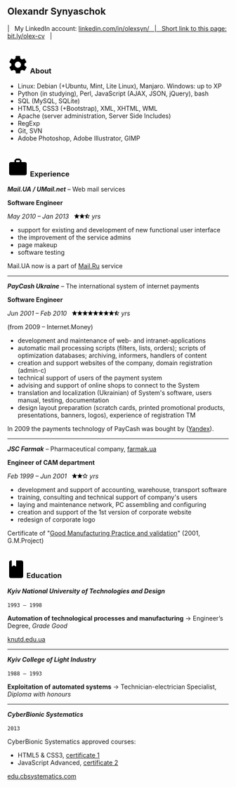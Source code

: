 ## Olexandr Synyaschok

| &nbsp; My LinkedIn account: <a href="https://www.linkedin.com/in/olexsyn/" target="_blank">linkedin.com/in/olexsyn/ &nbsp;
| &nbsp; Short link to this page: <a href="https://bit.ly/olex-cv">bit.ly/olex-cv</a> &nbsp; |

```
```

### &nbsp;![tech](/img/tech.svg)&nbsp; About

- Linux: Debian (+Ubuntu, Mint, Lite Linux), Manjaro. Windows: up to XP
- Python (in studying), Perl, JavaScript (AJAX, JSON, jQuery), bash
- SQL (MySQL, SQLite)
- HTML5, CSS3 (+Bootstrap), XML, XHTML, WML
- Apache (server administration, Server Side Includes)
- RegExp
- Git, SVN
- Adobe Photoshop, Adobe Illustrator, GIMP


```
```

### &nbsp;![work](/img/work.svg)&nbsp; Experience

***Mail.UA / UMail.net*** – Web mail services

**Software Engineer**

_May 2010 – Jan 2013_ &nbsp; ![1][s]![2][s]![3][sh] _yrs_

- support for existing and development of new functional user interface
- the improvement of the service admins
- page makeup
- software testing

Mail.UA now is a part of <a href="https://mail.ru/" target="_blank">Mail.Ru</a> service

---

***PayCash Ukraine*** – The international system of internet payments

**Software Engineer**

_Jun 2001 – Feb 2010_ &nbsp; ![1][s]![2][s]![3][s]![4][s]![5][s]![6][s]![7][s]![8][s]![9][sh] _yrs_

(from 2009 – Internet.Money)

- development and maintenance of web- and intranet-applications
- automatic mail processing scripts (filters, lists, orders); scripts of optimization databases; archiving, informers, handlers of content
- creation and support websites of the company, domain registration (admin-c)
- technical support of users of the payment system
- advising and support of online shops to connect to the System
- translation and localization (Ukrainian) of System's software, users manual, testing, documentation
- design layout preparation (scratch cards, printed promotional products, presentations, banners, logos), experience of registration TM

In 2009 the payments technology of PayCash was bought by (<a href="https://yandex.ru/" target="_blank">Yandex</a>).

---

***JSC Farmak*** – Pharmaceutical company, <a href="https://farmak.ua/" target="_blank">farmak.ua</a>

**Engineer of CAM department**

_Feb 1999 – Jun 2001_ &nbsp; ![1][s]![2][s]![3][se] _yrs_

- development and support of accounting, warehouse, transport software
- training, consulting and technical support of company's users
- laying and maintenance network, PC assembling and configuring
- creation and support of the 1st version of corporate website
- redesign of corporate logo

Certificate of "[Good Manufacturing Practice and validation](/img/gmp_cert.jpg)" (2001, G.M.Project)


```
```

### &nbsp;![edu](/img/edu.svg)&nbsp; Education

***Kyiv National University of Technologies and Design***

<code><samp>1993 – 1998</samp></code>

**Automation of technological processes and manufacturing** -> Engineer’s Degree, _Grade Good_

<a href="https://en.knutd.edu.ua/" target="_blank">knutd.edu.ua</a>

---

***Kyiv College of Light Industry***

<code><samp>1988 – 1993</samp></code>

**Exploitation of automated systems** -> Technician-electrician Specialist, _Diploma with honours_

---

***CyberBionic Systematics***

<code><samp>2013</samp></code>

CyberBionic Systematics approved courses:

- HTML5 & CSS3, [certificate 1](/img/html_cert.jpg)
- JavaScript Advanced, [certificate 2](/img/js-a_cert.jpg)

<a href="https://edu.cbsystematics.com/" target="_blank">edu.cbsystematics.com</a>


```
```
[s]: /img/star.png
[sh]: /img/star_h.png
[se]: /img/star_e.png
